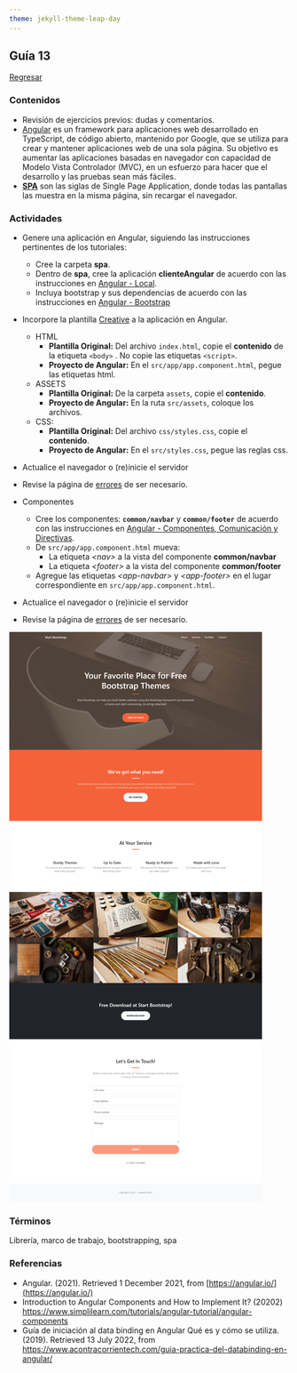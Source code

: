 ```yaml
---
theme: jekyll-theme-leap-day
---
```


## Guía 13

[Regresar](/DAWM/)

### Contenidos

* Revisión de ejercicios previos: dudas y comentarios.
* [Angular](https://angular.io/) es un framework para aplicaciones web desarrollado en TypeScript, de código abierto, mantenido por Google, que se utiliza para crear y mantener aplicaciones web de una sola página. Su objetivo es aumentar las aplicaciones basadas en navegador con capacidad de Modelo Vista Controlador (MVC), en un esfuerzo para hacer que el desarrollo y las pruebas sean más fáciles.
* [**SPA**](https://davidjguru.medium.com/single-page-application-un-viaje-a-las-spa-a-trav%C3%A9s-de-angular-y-javascript-337a2d18532) son las siglas de Single Page Application, donde todas las pantallas las muestra en la misma página, sin recargar el navegador.


### Actividades

* Genere una aplicación en Angular, siguiendo las instrucciones pertinentes de los tutoriales:

  + Cree la carpeta **spa**.
  + Dentro de **spa**, cree la aplicación **clienteAngular** de acuerdo con las instrucciones en [Angular - Local](https://dawfiec.github.io/DAWM/tutoriales/angular_local.html). 
  + Incluya bootstrap y sus dependencias de acuerdo con las instrucciones en [Angular - Bootstrap](https://dawfiec.github.io/DAWM/tutoriales/angular_bootstrap.html)

* Incorpore la plantilla [Creative](https://startbootstrap.com/theme/creative) a la aplicación en Angular.

	+ HTML
		- **Plantilla Original:** Del archivo `index.html`, copie el **contenido** de la etiqueta `<body>` . No copie las etiquetas `<script>`. 
		- **Proyecto de Angular:** En el `src/app/app.component.html`, pegue las etiquetas html. 
	+ ASSETS
		- **Plantilla Original:** De la carpeta `assets`, copie el **contenido**. 
		- **Proyecto de Angular:** En la ruta `src/assets`, coloque los archivos.
	+ CSS:
		- **Plantilla Original:** Del archivo `css/styles.css`, copie el **contenido**.
		- **Proyecto de Angular:** En el `src/styles.css`, pegue las reglas css.

* Actualice el navegador o (re)inicie el servidor
* Revise la página de [errores](https://dawfiec.github.io/DAWM/paginas/errores.html) de ser necesario.

* Componentes
	+ Cree los componentes: **`common/navbar`** y **`common/footer`** de acuerdo con las instrucciones en [Angular - Componentes, Comunicación y Directivas](https://dawfiec.github.io/DAWM/tutoriales/angular_bases.html).
	+ De `src/app/app.component.html` mueva:
		- La etiqueta _\<nav\>_ a la vista del componente **common/navbar**
		- La etiqueta _\<footer\>_ a la vista del componente **common/footer**
	+ Agregue las etiquetas _\<app-navbar\>_ y _\<app-footer\>_ en el lugar correspondiente en `src/app/app.component.html`.

* Actualice el navegador o (re)inicie el servidor
* Revise la página de [errores](https://dawfiec.github.io/DAWM/paginas/errores.html) de ser necesario.


![guia 13](imagenes/guia13.png)


### Términos

Librería, marco de trabajo, bootstrapping, spa

### Referencias

* Angular. (2021). Retrieved 1 December 2021, from [https://angular.io/](https://angular.io/)
* Introduction to Angular Components and How to Implement It? (20202) https://www.simplilearn.com/tutorials/angular-tutorial/angular-components
* Guía de iniciación al data binding en Angular Qué es y cómo se utiliza. (2019). Retrieved 13 July 2022, from https://www.acontracorrientech.com/guia-practica-del-databinding-en-angular/